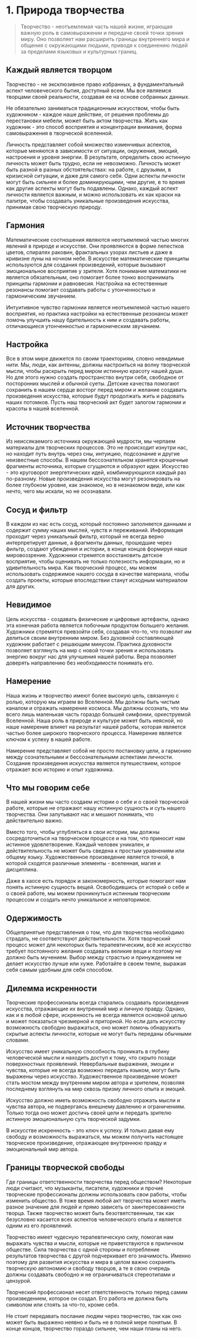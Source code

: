 # 1. Природа творчества

> Творчество - неотъемлемая часть нашей жизни, играющая важную роль в самовыражении и передаче своей точки зрения миру. Оно позволяет нам расширить границы внутреннего мира и общения с окружающими людьми, приводя к соединению людей за пределами языковых и культурных границ.

## Каждый является творцом
Творчество - не эксклюзивное право избранных, а фундаментальный аспект человеческого бытия, доступный всем. Мы все являемся творцами своей реальности, создавая ее на основе собранных данных.

Не обязательно заниматься традиционным искусством, чтобы быть художником - каждое наше действие, от решения проблемы до перестановки мебели, может быть актом творчества. Жить как художник - это способ восприятия и концентрации внимания, форма самовыражения в творческой вселенной.

Личность представляет собой множество изменчивых аспектов, которые меняются в зависимости от ситуации, окружения, эмоций, настроения и уровня энергии. В результате, определить свою истинную личность может быть трудно, если не невозможно. Личность может быть разной в разных обстоятельствах: на работе, с друзьями, в кризисной ситуации, и даже для самого себя. Одни аспекты личности могут быть сильнее и более доминирующими, чем другие, в то время как другие аспекты могут быть подавлены. Однако, каждый аспект личности является важным, и можно использовать их как краски на палитре, чтобы создавать уникальные произведения искусства, принимая свою творческую природу.

## Гармония
Математические соотношения являются неотъемлемой частью многих явлений в природе и искусстве. Они проявляются в форме лепестков цветов, спиралях раковин, фрактальных узорах листьев и даже в кривизне луны на ночном небе. В искусстве математические принципы используются для создания произведений, которые вызывают эмоциональное восприятие у зрителя. Хотя понимание математики не является обязательным, оно помогает более тонко воспринимать принципы гармонии и равновесия. Настройка на естественные резонансы помогает создавать работы с утонченностью и гармоническим звучанием.

Интуитивное чувство гармонии является неотъемлемой частью нашего восприятия, но практика настройки на естественные резонансы может помочь улучшить нашу бдительность к ним и создавать работы, отличающиеся утонченностью и гармоническим звучанием.

## Настройка
Все в этом мире движется по своим траекториям, словно невидимые нити. Мы, люди, как антенны, должны настроиться на волну творческой мысли, чтобы раскрыть перед миром истинную красоту нашей души. Но для этого нужно создать пространство внутри себя, свободное от посторонних мыслей и обычной суеты. Детские качества помогают сохранить в нашем сердце восторг перед миром и желание создавать произведения искусства, которые будут продолжать жить и радовать наших потомков. Пусть наш творческий акт будет залогом гармонии и красоты в нашей вселенной.

## Источник творчества
Из неиссякаемого источника окружающей мудрости, мы черпаем материалы для творческих процессов. Это не происходит изнутри нас, но находит путь внутрь через сны, интуицию, подсознание и другие неизвестные способы. В нашем бессознательном хранятся крошечные фрагменты источника, которые сгущаются и образуют идеи. Искусство - это круговорот энергетических идей, комбинирующихся каждый раз по-разному. Новые произведения искусства могут резонировать на более глубоком уровне, как знакомое, но в незнакомом виде, или как нечто, чего мы искали, но не осознавали.

## Сосуд и фильтр
В каждом из нас есть сосуд, который постоянно заполняется данными и содержит сумму наших мыслей, чувств и переживаний. Информация проходит через уникальный фильтр, который не всегда верно интерпретирует данные, а фрагменты данных, прошедшие через фильтр, создают убеждения и истории, в конце концов формируя наше мировоззрение. Художники стремятся восстановить детское восприятие, чтобы оценивать не только полезность информации, но и удивительность мира. Как творческий процесс, мы можем использовать содержимое нашего сосуда в качестве материала, чтобы создать проекты, которые впоследствии станут исходным материалом для других.

## Невидимое
Цель искусства - создавать физические и цифровые артефакты, однако эта конечная работа является побочным продуктом большего желания. Художники стремятся превзойти себя, создавая что-то, что позволит им делиться своим внутренним миром. Без духовной составляющей художник работает с решающим минусом. Практика духовности позволяет взглянуть на мир с новой точки зрения и использовать энергию вокруг нас для улучшения нашей работы. Вера позволяет доверять направлению без необходимости понимать его.

## Намерение
Наша жизнь и творчество имеют более высокую цель, связанную с ролью, которую мы играем во Вселенной. Мы должны быть чистым каналом и отражать намерение космоса. Мы должны осознать, что мы всего лишь маленькая часть гораздо большей симфонии, оркеструемой Вселенной. Наша роль в природе и культуре может быть неясной, но наше намерение влияет на результат нашей работы, которая является частью более широкого творческого процесса. Намерение является ключом к успеху в нашей работе.

Намерение представляет собой не просто постановку цели, а гармонию между сознательными и бессознательными аспектами личности. Создание произведения искусства является путешествием, которое отражает всю историю и опыт художника.

## Что мы говорим себе
В нашей жизни мы часто создаем истории о себе и о своей творческой работе, которые не отражают нашу истинную сущность и суть нашего творчества. Они запутывают нас и мешают понимать, что действительно важно.

Вместо того, чтобы углубляться в свои истории, мы должны сосредоточиться на творческом процессе и на том, что приносит нам истинное удовлетворение. Каждый человек уникален, и действительность не может быть сведена к простым уравнениям или общему языку. Художественное произведение является точкой, в которой сходятся различные элементы - вселенная, магия и дисциплина.

Даже в хаосе есть порядок и закономерность, которые помогают нам понять истинную сущность вещей. Освободившись от историй о себе и о своей работе, мы можем проникнуться истинным творческим процессом и создать нечто уникальное и неповторимое.

## Одержимость
Общепринятые представления о том, что для творчества необходимо страдать, не соответствуют действительности. Хотя творческий процесс может для некоторых быть терапевтическим, всё же искусство требует постоянного желания создавать великие вещи и поэтому не должно быть мучением. Выбор между страстью и принуждением не делает искусство лучше или хуже. Работайте в своем темпе, выражая себя самым удобным для себя способом.

## Дилемма искренности
Творческие профессионалы всегда старались создавать произведения искусства, отражающие их внутренний мир и личную правду. Однако, как и в любой сфере, искренность не всегда является основной целью и может показаться чрезмерной и приторной. Но если дать искусству возможность свободно выражаться, оно может помочь обнаружить скрытые аспекты личности, которые не могут быть переданы обычными словами.

Искусство имеет уникальную способность проникать в глубину человеческой мысли и находить доступ к тому, что скрыто позади поверхностных проявлений. Невербальные выражения, эмоции и чувства, которые не всегда возможно передать языком, могут быть выражены через искусство. Художественное произведение может стать мостом между внутренним миром автора и зрителем, позволяя последнему взглянуть на мир сквозь призму личного опыта и эмоций.

Искусство должно иметь возможность свободно отражать мысли и чувства автора, не подвергаясь внешнему давлению и ограничениям. Только тогда оно может достичь своей цели и передать зрителю истинную эмоциональную суть творческой задумки.

В искусстве искренность - это ключ к успеху. И только давая ему свободу и возможность выражаться, мы можем получить настоящее творческое произведение, отражающее внутреннюю правду и эмоциональный мир автора.

## Границы творческой свободы
Где границы ответственности творчества перед обществом? Некоторые люди считают, что музыканты, писатели, художники и прочие творческие профессионалы должны использовать свои работы, чтобы изменить общество. В тоже время любой акт творчества может иметь разное значение для людей и прямо зависеть от заинтересованности творца. Также творчество может быть безответственным, так как безусловно касается всех аспектов человеческого опыта и является одним из его проявлений.

Творчество имеет чудесную терапевтическую силу, помогая нам выражать чувства и мысли, которые не приветствуются в приличном обществе. Сила творчества с одной стороны и потребление результатов творчества с другой подчеркивает его значимость. Именно поэтому для развития искусства и мира в целом важно сохранять творческую автономию и свободу творцов, а те в свою очередь должны создавать свободно и не ограничиваться стереотипами и цензурой.

Творческий профессионал несет ответственность только перед самим произведением, которое он создал. Его работа не должна быть символом или стоять за что-то, кроме себя.

Не стоит передавать послание людям через творчество, так как оно может быть выражено неявно и быть не в полной мере понятым. В конце концов, творчество гораздо сильнее, чем наши планы на него.
